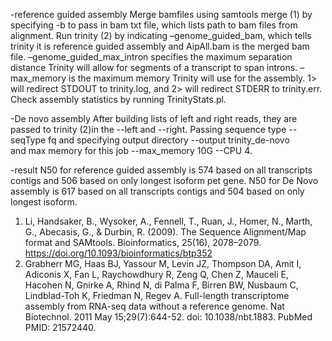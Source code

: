 -reference guided assembly
Merge bamfiles using samtools merge (1) by specifying -b to pass in bam txt file, which lists path to bam files from alignment. Run trinity (2) by indicating –genome_guided_bam, which tells trinity it is reference guided assembly and AipAll.bam is the merged bam file. –genome_guided_max_intron specifies the maximum separation distance Trinity will allow for segments of a transcript to span introns. –max_memory is the maximum memory Trinity will use for the assembly. 1> will redirect STDOUT to trinity.log, and 2> will redirect STDERR to trinity.err. Check assembly statistics by running TrinityStats.pl.

-De novo assembly
After building lists of left and right reads, they are passed to trinity (2)in the --left and --right. Passing sequence type --seqType fq 
and specifying output directory --output trinity_de-novo \
and max memory for this job --max_memory 10G --CPU 4.

-result
N50 for reference guided assembly is 574 based on all transcripts contigs and 506 based on only longest isoform pet gene. N50 for De Novo assembly is 617 based on all transcripts contigs and 504 based on only longest isoform.



1. Li, Handsaker, B., Wysoker, A., Fennell, T., Ruan, J., Homer, N., Marth, G., Abecasis, G., & Durbin, R. (2009). The Sequence Alignment/Map format and SAMtools. Bioinformatics, 25(16), 2078–2079. https://doi.org/10.1093/bioinformatics/btp352
2. Grabherr MG, Haas BJ, Yassour M, Levin JZ, Thompson DA, Amit I, Adiconis X, Fan L, Raychowdhury R, Zeng Q, Chen Z, Mauceli E, Hacohen N, Gnirke A, Rhind N, di Palma F, Birren BW, Nusbaum C, Lindblad-Toh K, Friedman N, Regev A. Full-length transcriptome assembly from RNA-seq data without a reference genome. Nat Biotechnol. 2011 May 15;29(7):644-52. doi: 10.1038/nbt.1883. PubMed PMID: 21572440.

